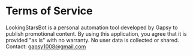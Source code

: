 # Terms of Service
LookingStarsBot is a personal automation tool developed by Gapsy to publish promotional content.
By using this application, you agree that it is provided "as is" with no warranty.
No user data is collected or shared.
Contact: gapsy1008@gmail.com
